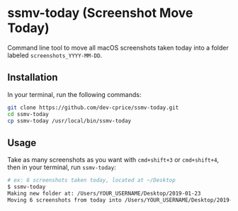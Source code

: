 # ssmv-today (Screenshot Move Today)

Command line tool to move all macOS screenshots taken today into a folder labeled `screenshots_YYYY-MM-DD`.

## Installation

In your terminal, run the following commands:

```sh
git clone https://github.com/dev-cprice/ssmv-today.git
cd ssmv-today
cp ssmv-today /usr/local/bin/ssmv-today
```

## Usage

Take as many screenshots as you want with `cmd+shift+3` or `cmd+shift+4`, then in your terminal, run `ssmv-today`:

```sh
# ex: 6 screenshots taken today, located at ~/Desktop
$ ssmv-today
Making new folder at: /Users/YOUR_USERNAME/Desktop/2019-01-23
Moving 6 screenshots from today into /Users/YOUR_USERNAME/Desktop/2019-01-23
```
